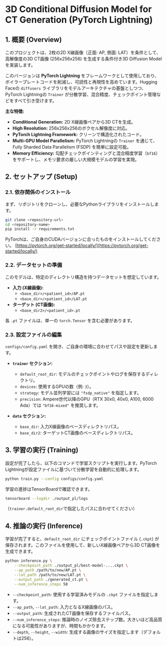 # 3D Conditional Diffusion Model for CT Generation (PyTorch Lightning)

## 1. 概要 (Overview)

このプロジェクトは、2枚の2D X線画像（正面: AP, 側面: LAT）を条件として、高解像度の3D CT画像 (256x256x256) を生成する条件付き3D Diffusion Modelを実装します。

このバージョンは **PyTorch Lightning** をフレームワークとして使用しており、ボイラープレートコードを削減し、可読性と再現性を高めています。Hugging Faceの `diffusers` ライブラリをモデルアーキテクチャの基盤としつつ、PyTorch Lightningの `Trainer` が分散学習、混合精度、チェックポイント管理などをすべて引き受けます。

**主な特徴:**
- **Conditional Generation:** 2D X線画像ペアから3D CTを生成。
- **High Resolution:** 256x256x256のボクセル解像度に対応。
- **PyTorch Lightning Framework:** クリーンで構造化されたコード。
- **Multi-GPU Model Parallelism:** PyTorch Lightningの `Trainer` を通じて、Fully Sharded Data Parallelism (FSDP) を簡単に設定可能。
- **Memory Efficiency:** 勾配チェックポインティングと混合精度学習（`bf16`）をサポートし、メモリ要求の厳しい大規模モデルの学習を実現。

## 2. セットアップ (Setup)

### 2.1. 依存関係のインストール
まず、リポジトリをクローンし、必要なPythonライブラリをインストールします。

```bash
git clone <repository-url>
cd <repository-name>
pip install -r requirements.txt
```
PyTorchは、ご自身のCUDAバージョンに合ったものをインストールしてください。
[https://pytorch.org/get-started/locally/](https://pytorch.org/get-started/locally/)

### 2.2. データセットの準備
このモデルは、特定のディレクトリ構造を持つデータセットを想定しています。

- **入力 (X線画像):**
  - `<base_dir>/<patient_id>/AP.pt`
  - `<base_dir>/<patient_id>/LAT.pt`
- **ターゲット (CT画像):**
  - `<base_dir2>/<patient_id>.pt`

各 `.pt` ファイルは、単一の `torch.Tensor` を含む必要があります。

### 2.3. 設定ファイルの編集
`configs/config.yaml` を開き、ご自身の環境に合わせてパスや設定を更新します。

- **`trainer` セクション:**
  - `default_root_dir`: モデルのチェックポイントやログを保存するディレクトリ。
  - `devices`: 使用するGPUの数（例: `3`）。
  - `strategy`: モデル並列学習には `"fsdp_native"` を指定します。
  - `precision`: Ampere世代以降のGPU（RTX 30x0, 40x0, A100, 6000 Ada）では `"bf16-mixed"` を推奨します。

- **`data` セクション:**
  - `base_dir`: 入力X線画像のベースディレクトリパス。
  - `base_dir2`: ターゲットCT画像のベースディレクトリパス。

## 3. 学習の実行 (Training)

設定が完了したら、以下のコマンドで学習スクリプトを実行します。PyTorch Lightningが設定ファイルに基づいて分散学習を自動的に処理します。

```bash
python train.py --config configs/config.yaml
```

学習の進捗はTensorBoardで確認できます。

```bash
tensorboard --logdir ./output_pl/logs
```
（`trainer.default_root_dir`で指定したパスに合わせてください）

## 4. 推論の実行 (Inference)

学習が完了すると、`default_root_dir` にチェックポイントファイル (`.ckpt`) が保存されます。このファイルを使用して、新しいX線画像ペアから3D CT画像を生成できます。

```bash
python inference.py \
    --checkpoint_path ./output_pl/best-model-....ckpt \
    --ap_path /path/to/new/AP.pt \
    --lat_path /path/to/new/LAT.pt \
    --output_path ./generated_ct.pt \
    --num_inference_steps 50
```

- `--checkpoint_path`: 使用する学習済みモデルの `.ckpt` ファイルを指定します。
- `--ap_path`, `--lat_path`: 入力となるX線画像のパス。
- `--output_path`: 生成されたCT画像を保存するファイルパス。
- `--num_inference_steps`: 推論時のノイズ除去ステップ数。大きいほど高品質になる可能性がありますが、時間もかかります。
- `--depth`, `--height`, `--width`: 生成する画像のサイズを指定します（デフォルトは256）。